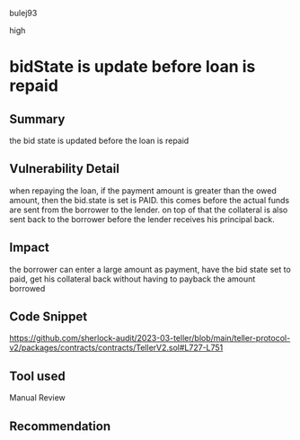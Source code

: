 bulej93

high

# bidState is update before loan is repaid

## Summary
the bid state is updated before the loan is repaid
## Vulnerability Detail
when repaying the loan, if the payment amount is greater than the owed amount, then the bid.state is set is PAID. this comes before the actual funds are sent from the borrower to the lender. on top of that the collateral is also sent back to the borrower before the lender receives his principal back.
## Impact
the borrower can enter a large amount as payment, have the bid state set to paid, get his collateral back without having to payback the amount borrowed
## Code Snippet
https://github.com/sherlock-audit/2023-03-teller/blob/main/teller-protocol-v2/packages/contracts/contracts/TellerV2.sol#L727-L751
## Tool used

Manual Review

## Recommendation
